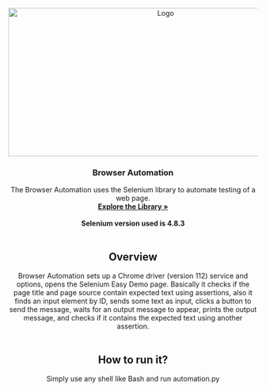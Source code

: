 <!-- PROJECT LOGO -->
<br />
<div align="center">
    <img src="https://enterprisersproject.com/sites/default/files/styles/google_discover/public/2021-09/cio_automation_ai.png?itok=2pEK6AMq" alt="Logo" width="620" height="300">
  </a>

  <h3 align="center">Browser Automation</h3>

  <p align="center">
    The Browser Automation uses the Selenium library to automate testing of a web page.
    <br />
    <a href="https://selenium-python.readthedocs.io/index.html"><strong>Explore the Library »</strong></a>
        <br />
            <br />
    <strong>Selenium version used is 4.8.3</strong>
    <br />
    <br />
    
  </p>
  
  <h2 align="center"><a>Overview</a></h2>

  <p align="center">
   Browser Automation sets up a Chrome driver (version 112) service and options, opens the Selenium Easy Demo page. Basically it checks if the page title and page source contain expected text using assertions, also it finds an input element by ID, sends some text as input, clicks a button to send the message, waits for an output message to appear, prints the output message, and checks if it contains the expected text using another assertion.
    <br />
        <br />
      </p>
       <h2 align="center"><a>How to run it?</a></h2>
  <p align="center">
   Simply use any shell like Bash and run automation.py
    <br />
        <br />
      </p>
    
    
